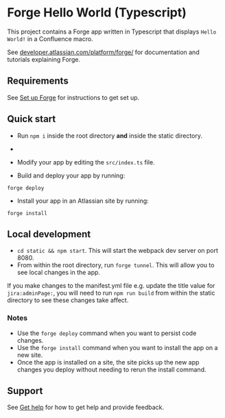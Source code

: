# Forge Hello World (Typescript)

This project contains a Forge app written in Typescript that displays `Hello World!` in a Confluence macro.

See [developer.atlassian.com/platform/forge/](https://developer.atlassian.com/platform/forge) for documentation and tutorials explaining Forge.

## Requirements

See [Set up Forge](https://developer.atlassian.com/platform/forge/set-up-forge/) for instructions to get set up.

## Quick start

- Run `npm i` inside the root directory **and** inside the static directory.
-
- Modify your app by editing the `src/index.ts` file.

- Build and deploy your app by running:
```
forge deploy
```

- Install your app in an Atlassian site by running:
```
forge install
```

## Local development
- `cd static && npm start`. This will start the webpack dev server on port 8080.
- From within the root directory, run `forge tunnel`. This will allow you to see local changes in the app.

If you make changes to the manifest.yml file e.g. update the title value for `jira:adminPage:`, you will need to run `npm run build` from within the static directory to see these changes take affect.

### Notes
- Use the `forge deploy` command when you want to persist code changes.
- Use the `forge install` command when you want to install the app on a new site.
- Once the app is installed on a site, the site picks up the new app changes you deploy without needing to rerun the install command.

## Support

See [Get help](https://developer.atlassian.com/platform/forge/get-help/) for how to get help and provide feedback.
